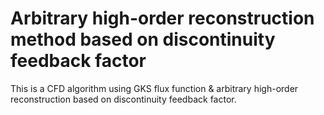 # Arbitrary high-order reconstruction method based on discontinuity feedback factor
This is a CFD algorithm using GKS flux function & arbitrary high-order reconstruction based on discontinuity feedback factor.
